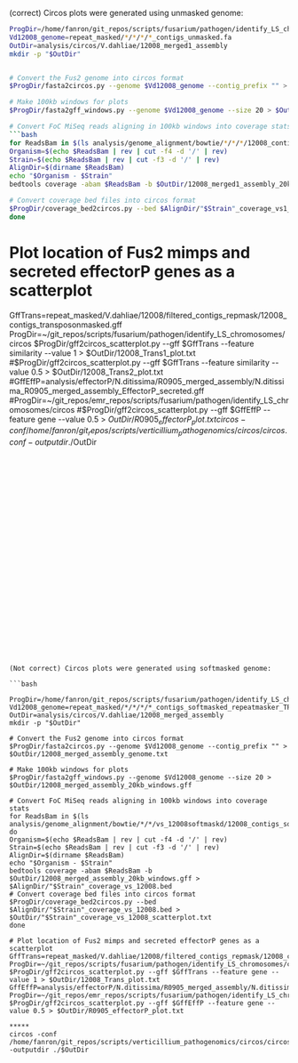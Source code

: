 (correct) Circos plots were generated using unmasked genome:

```bash
ProgDir=/home/fanron/git_repos/scripts/fusarium/pathogen/identify_LS_chromosomes/circos
Vd12008_genome=repeat_masked/*/*/*/*_contigs_unmasked.fa
OutDir=analysis/circos/V.dahliae/12008_merged1_assembly
mkdir -p "$OutDir"


# Convert the Fus2 genome into circos format
$ProgDir/fasta2circos.py --genome $Vd12008_genome --contig_prefix "" > $OutDir/12008_merged1_assembly_genome.txt

# Make 100kb windows for plots
$ProgDir/fasta2gff_windows.py --genome $Vd12008_genome --size 20 > $OutDir/12008_merged1_assembly_20kb_windows.gff

# Convert FoC MiSeq reads aligning in 100kb windows into coverage stats
```bash
for ReadsBam in $(ls analysis/genome_alignment/bowtie/*/*/*/12008_contigs_unmasked.fa_aligned_sorted.bam); do
Organism=$(echo $ReadsBam | rev | cut -f4 -d '/' | rev)
Strain=$(echo $ReadsBam | rev | cut -f3 -d '/' | rev)
AlignDir=$(dirname $ReadsBam)
echo "$Organism - $Strain"
bedtools coverage -abam $ReadsBam -b $OutDir/12008_merged1_assembly_20kb_windows.gff > $AlignDir/"$Strain"_coverage_vs1_12008.bed

# Convert coverage bed files into circos format
$ProgDir/coverage_bed2circos.py --bed $AlignDir/"$Strain"_coverage_vs1_12008.bed > $OutDir/"$Strain"_coverage_vs1_12008_scatterplot.txt 
done
```

# Plot location of Fus2 mimps and secreted effectorP genes as a scatterplot
GffTrans=repeat_masked/V.dahliae/12008/filtered_contigs_repmask/12008_contigs_transposonmasked.gff
ProgDir=~/git_repos/scripts/fusarium/pathogen/identify_LS_chromosomes/circos
$ProgDir/gff2circos_scatterplot.py --gff $GffTrans --feature similarity --value 1 > $OutDir/12008_Trans1_plot.txt
#$ProgDir/gff2circos_scatterplot.py --gff $GffTrans --feature similarity --value 0.5 > $OutDir/12008_Trans2_plot.txt
#GffEffP=analysis/effectorP/N.ditissima/R0905_merged_assembly/N.ditissima_R0905_merged_assembly_EffectorP_secreted.gff
#ProgDir=~/git_repos/emr_repos/scripts/fusarium/pathogen/identify_LS_chromosomes/circos
#$ProgDir/gff2circos_scatterplot.py --gff $GffEffP --feature gene --value 0.5 > $OutDir/R0905_effectorP_plot.txt
circos -conf /home/fanron/git_repos/scripts/verticillium_pathogenomics/circos/circos.conf -outputdir ./$OutDir
```



























(Not correct) Circos plots were generated using softmasked genome:

```bash

ProgDir=/home/fanron/git_repos/scripts/fusarium/pathogen/identify_LS_chromosomes/circos
Vd12008_genome=repeat_masked/*/*/*/*_contigs_softmasked_repeatmasker_TPSI_appended.fa
OutDir=analysis/circos/V.dahliae/12008_merged_assembly
mkdir -p "$OutDir"

# Convert the Fus2 genome into circos format
$ProgDir/fasta2circos.py --genome $Vd12008_genome --contig_prefix "" > $OutDir/12008_merged_assembly_genome.txt

# Make 100kb windows for plots
$ProgDir/fasta2gff_windows.py --genome $Vd12008_genome --size 20 > $OutDir/12008_merged_assembly_20kb_windows.gff

# Convert FoC MiSeq reads aligning in 100kb windows into coverage stats
for ReadsBam in $(ls analysis/genome_alignment/bowtie/*/*/vs_12008softmaskd/12008_contigs_softmasked_repeatmasker_TPSI_appended.fa_aligned.bam); do
Organism=$(echo $ReadsBam | rev | cut -f4 -d '/' | rev)
Strain=$(echo $ReadsBam | rev | cut -f3 -d '/' | rev)
AlignDir=$(dirname $ReadsBam)
echo "$Organism - $Strain"
bedtools coverage -abam $ReadsBam -b $OutDir/12008_merged_assembly_20kb_windows.gff > $AlignDir/"$Strain"_coverage_vs_12008.bed
# Convert coverage bed files into circos format
$ProgDir/coverage_bed2circos.py --bed $AlignDir/"$Strain"_coverage_vs_12008.bed > $OutDir/"$Strain"_coverage_vs_12008_scatterplot.txt
done

# Plot location of Fus2 mimps and secreted effectorP genes as a scatterplot
GffTrans=repeat_masked/V.dahliae/12008/filtered_contigs_repmask/12008_contigs_transposonmasked.gff
ProgDir=~/git_repos/scripts/fusarium/pathogen/identify_LS_chromosomes/circos
$ProgDir/gff2circos_scatterplot.py --gff $GffTrans --feature gene --value 1 > $OutDir/12008_Trans_plot.txt
GffEffP=analysis/effectorP/N.ditissima/R0905_merged_assembly/N.ditissima_R0905_merged_assembly_EffectorP_secreted.gff
ProgDir=~/git_repos/emr_repos/scripts/fusarium/pathogen/identify_LS_chromosomes/circos
$ProgDir/gff2circos_scatterplot.py --gff $GffEffP --feature gene --value 0.5 > $OutDir/R0905_effectorP_plot.txt

*****
circos -conf /home/fanron/git_repos/scripts/verticillium_pathogenomics/circos/circos.conf -outputdir ./$OutDir
```










